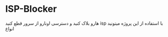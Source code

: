 # ISP-Blocker
  هارو بلاک کنید و دسترسی اونارو از سرور قطع کنید  isp با استفاده از این پروژه میتونید انواع 
